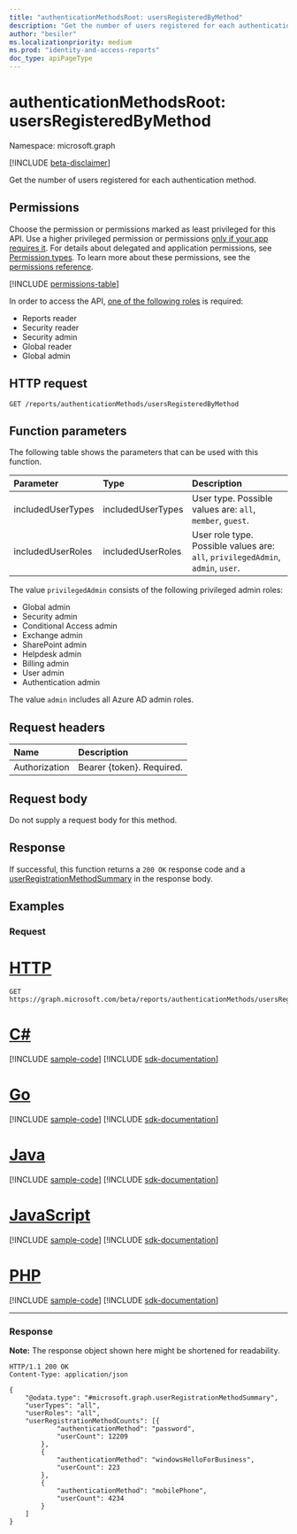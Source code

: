 ```yaml
---
title: "authenticationMethodsRoot: usersRegisteredByMethod"
description: "Get the number of users registered for each authentication method."
author: "besiler"
ms.localizationpriority: medium
ms.prod: "identity-and-access-reports"
doc_type: apiPageType
---
```


# authenticationMethodsRoot: usersRegisteredByMethod
Namespace: microsoft.graph

[!INCLUDE [beta-disclaimer](../../includes/beta-disclaimer.md)]

Get the number of users registered for each authentication method.

## Permissions
Choose the permission or permissions marked as least privileged for this API. Use a higher privileged permission or permissions [only if your app requires it](/graph/permissions-overview#best-practices-for-using-microsoft-graph-permissions). For details about delegated and application permissions, see [Permission types](/graph/permissions-overview#permission-types). To learn more about these permissions, see the [permissions reference](/graph/permissions-reference).

<!-- { "blockType": "permissions", "name": "authenticationmethodsroot_usersregisteredbymethod" } -->
[!INCLUDE [permissions-table](../includes/permissions/authenticationmethodsroot-usersregisteredbymethod-permissions.md)]

In order to access the API, [one of the following roles](/azure/active-directory/users-groups-roles/directory-assign-admin-roles#available-roles) is required:

* Reports reader
* Security reader
* Security admin
* Global reader
* Global admin

## HTTP request

<!-- {
  "blockType": "ignored"
}
-->
``` http
GET /reports/authenticationMethods/usersRegisteredByMethod
```

## Function parameters
The following table shows the parameters that can be used with this function.

|Parameter|Type|Description|
|:---|:---|:---|
|includedUserTypes|includedUserTypes|User type. Possible values are: `all`, `member`, `guest`.|
|includedUserRoles|includedUserRoles|User role type. Possible values are: `all`, `privilegedAdmin`, `admin`, `user`.|

The value `privilegedAdmin` consists of the following privileged admin roles:

* Global admin
* Security admin
* Conditional Access admin
* Exchange admin
* SharePoint admin
* Helpdesk admin
* Billing admin
* User admin
* Authentication admin

The value `admin` includes all Azure AD admin roles. 

## Request headers
|Name|Description|
|:---|:---|
|Authorization|Bearer {token}. Required.|

## Request body
Do not supply a request body for this method.

## Response

If successful, this function returns a `200 OK` response code and a [userRegistrationMethodSummary](../resources/userregistrationmethodsummary.md) in the response body.

## Examples

### Request

# [HTTP](#tab/http)
<!-- {
  "blockType": "request",
  "name": "authenticationmethodsroot_usersregisteredbymethod"
}
-->
``` http
GET https://graph.microsoft.com/beta/reports/authenticationMethods/usersRegisteredByMethod(includedUserTypes='all',includedUserRoles='all')
```

# [C#](#tab/csharp)
[!INCLUDE [sample-code](../includes/snippets/csharp/authenticationmethodsroot-usersregisteredbymethod-csharp-snippets.md)]
[!INCLUDE [sdk-documentation](../includes/snippets/snippets-sdk-documentation-link.md)]

# [Go](#tab/go)
[!INCLUDE [sample-code](../includes/snippets/go/authenticationmethodsroot-usersregisteredbymethod-go-snippets.md)]
[!INCLUDE [sdk-documentation](../includes/snippets/snippets-sdk-documentation-link.md)]

# [Java](#tab/java)
[!INCLUDE [sample-code](../includes/snippets/java/authenticationmethodsroot-usersregisteredbymethod-java-snippets.md)]
[!INCLUDE [sdk-documentation](../includes/snippets/snippets-sdk-documentation-link.md)]

# [JavaScript](#tab/javascript)
[!INCLUDE [sample-code](../includes/snippets/javascript/authenticationmethodsroot-usersregisteredbymethod-javascript-snippets.md)]
[!INCLUDE [sdk-documentation](../includes/snippets/snippets-sdk-documentation-link.md)]

# [PHP](#tab/php)
[!INCLUDE [sample-code](../includes/snippets/php/authenticationmethodsroot-usersregisteredbymethod-php-snippets.md)]
[!INCLUDE [sdk-documentation](../includes/snippets/snippets-sdk-documentation-link.md)]

---

### Response
**Note:** The response object shown here might be shortened for readability.
<!-- {
  "blockType": "response",
  "truncated": true,
  "@odata.type": "microsoft.graph.userRegistrationFeatureSummary"
}
-->
``` http
HTTP/1.1 200 OK
Content-Type: application/json

{
	"@odata.type": "#microsoft.graph.userRegistrationMethodSummary",
	"userTypes": "all",
	"userRoles": "all",
	"userRegistrationMethodCounts": [{
			"authenticationMethod": "password",
			"userCount": 12209
		},
		{
			"authenticationMethod": "windowsHelloForBusiness",
			"userCount": 223
		},
		{
			"authenticationMethod": "mobilePhone",
			"userCount": 4234
		}
	]
}
```
